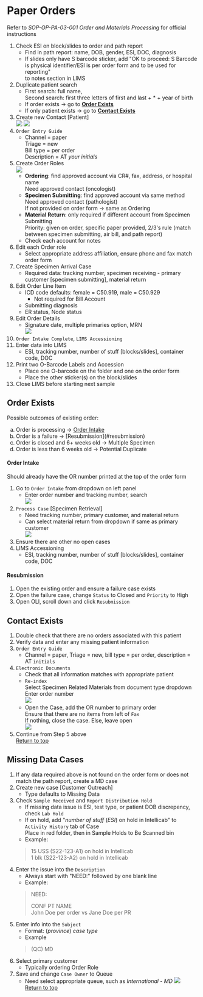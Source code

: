 # Paper Orders

Refer to *SOP-OP-PA-03-001 Order and Materials Processing* for official instructions

1. Check ESI on block/slides to order and path report
	- Find in path report: name, DOB, gender, ESI, DOC, diagnosis
	- If slides only have S barcode sticker, add "OK to proceed: S Barcode is physical identifier/ESI is per order form and to be used for reporting"<br> to notes section in LIMS
2. Duplicate patient search
	- First search: full name, <br>Second search: first three letters of first and last + * + year of birth
	- If order exists → go to **[Order Exists](#order-exists)**
	- If only patient exists → go to **[Contact Exists](#contact-exists)**
3. Create new Contact [Patient]<br>
	![](./images/image1.PNG)
	![](./images/image2.PNG)
4. `Order Entry Guide`
	- Channel = paper<br>Triage = new<br>Bill type = per order<br>Description = AT *your initials*
5. Create Order Roles<br>
	![](./images/image4.PNG)
	- **Ordering**: find approved account via CR#, fax, address, or hospital name<br>Need approved contact (oncologist)
	- **Specimen Submitting**: find approved account via same method<br>Need approved contact (pathologist)<br>If not provided on order form → same as Ordering
	- **Material Return**: only required if different account from Specimen Submitting<br>Priority: given on order, specific paper provided, 2/3's rule (match between specimen submitting, air bill, and path report)
	- Check each account for notes
6. Edit each Order role
	- Select appropriate address affiliation, ensure phone and fax match order form
7. Create Specimen Arrival Case
	- Required data: tracking number, specimen receiving - primary customer [specimen submitting], material return
8. Edit Order Line Item
	- ICD code defaults: female = C50.919, male = C50.929
		- Not required for Bill Account
	- Submitting diagnosis
	- ER status, Node status
9. Edit Order Details
	- Signature date, multiple primaries option, MRN<br>![](./images/image6.PNG)
10. `Order Intake Complete`, `LIMS Accessioning`
11. Enter data into LIMS
	- ESI, tracking number, number of stuff [blocks/slides], container code, DOC
12. Print two O-Barcode Labels and Accession
	- Place one O-barcode on the folder and one on the order form
	- Place the other sticker(s) on the block/slides
13. Close LIMS before starting next sample

## Order Exists

Possible outcomes of existing order:
<ol type="a">
	<li>Order is processing → <a href="#order-intake">Order Intake<a/></li>
	<li>Order is a failure → [Resubmission](#resubmission)</li>
	<li>Order is closed and 6+ weeks old → Multiple Specimen</li>
	<li>Order is less than 6 weeks old → Potential Duplicate</li>
</ol>


#### Order Intake
Should already have the OR number printed at the top of the order form
1. Go to `Order Intake` from dropdown on left panel
	- Enter order number and tracking number, search<br>![](./images/image9.PNG)
2. `Process Case` [Specimen Retrieval]
	- Need tracking number, primary customer, and material return
	- Can select material return from dropdown if same as primary customer<br>![](./images/image5.PNG)
3. Ensure there are other no open cases
4. LIMS Accessioning
	- ESI, tracking number, number of stuff [blocks/slides], container code, DOC

#### Resubmission
1. Open the existing order and ensure a failure case exists
2. Open the failure case, change `Status` to Closed and `Priority` to High
3. Open OLI, scroll down and click `Resubmission`


## Contact Exists

1. Double check that there are no orders associated with this patient
2. Verify data and enter any missing patient information
3. `Order Entry Guide`
	- Channel = paper, Triage = new, bill type = per order, description = AT `initials`
4. `Electronic Documents`
	- Check that all information matches with appropriate patient
	- `Re-index`<br>Select Specimen Related Materials from document type dropdown<br>Enter order number<br>![](./images/image3.PNG)
	- Open the Case, add the OR number to primary order<br>Ensure that there are no items from left of `Fax`<br>If nothing, close the case. Else, leave open<br>![](./images/image8.PNG)
5. Continue from Step 5 above<br>[Return to top](#paper-orders)

## Missing Data Cases

1. If any data required above is not found on the order form or does not match the path report, create a MD case
2. Create new case [Customer Outreach]
	- Type defaults to Missing Data
3. Check `Sample Received` and `Report Distribution Hold`
	- If missing data issue is ESI, test type, or patient DOB discrepency, check `Lab Hold`
	- If on hold, add "*number of stuff* (*ESI*) on hold in Intellicab" to `Activity History` tab of Case<br>Place in red folder, then in Sample Holds to Be Scanned bin
	- Example:
	> 15 USS (S22-123-A1) on hold in Intellicab<br>
	> 1 blk (S22-123-A2) on hold in Intellicab
4. Enter the issue into the `Description`
	- Always start with "NEED:" followed by one blank line
	- Example: 
	> NEED:
	>
	> CONF PT NAME<br>
	> John Doe per order vs Jane Doe per PR
5. Enter info into the `Subject`
	- Format: (*province*) *case type*
	- Example 
	> (QC) MD
6. Select primary customer
	- Typically ordering Order Role
7. Save and change `Case Owner` to Queue
	- Need select appropriate queue, such as *International - MD*
![](./images/image7.PNG)<br>[Return to top](#paper-orders)